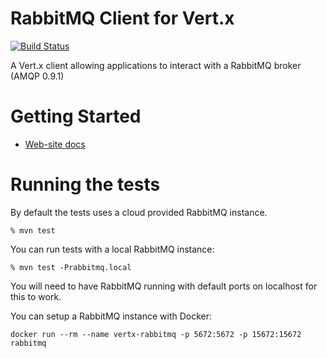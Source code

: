 # RabbitMQ Client for Vert.x

[![Build Status](https://vertx.ci.cloudbees.com/buildStatus/icon?job=vert.x3-rabbitmq-client)](https://vertx.ci.cloudbees.com/view/vert.x-3/job/vert.x3-rabbitmq-client/)

A Vert.x client allowing applications to interact with a RabbitMQ broker (AMQP 0.9.1)

# Getting Started

* [Web-site docs](https://vertx.io/docs/vertx-rabbitmq-client/java/)

# Running the tests

By default the tests uses a cloud provided RabbitMQ instance.

```
% mvn test
```

You can run tests with a local RabbitMQ instance:

```
% mvn test -Prabbitmq.local
```

You will need to have RabbitMQ running with default ports on localhost for this to work.

You can setup a RabbitMQ instance with Docker:

```
docker run --rm --name vertx-rabbitmq -p 5672:5672 -p 15672:15672 rabbitmq
```
